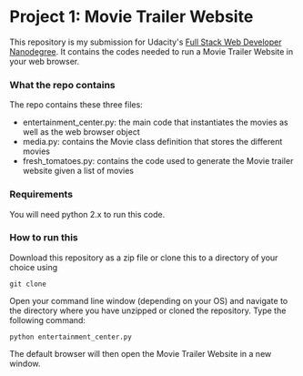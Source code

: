 <h1>Project 1: Movie Trailer Website</h1>

This repository is my submission for Udacity's [Full Stack Web Developer Nanodegree](https://www.udacity.com/course/nd004). It contains the codes needed to run a Movie Trailer Website in your web browser. 

<h3>What the repo contains</h3>

The repo contains these three files:
- entertainment_center.py: the main code that instantiates the movies as well as the web browser object
- media.py: contains the Movie class definition that stores the different movies
- fresh_tomatoes.py: contains the code used to generate the Movie trailer website given a list of movies

<h3>Requirements</h3>

You will need python 2.x to run this code. 

<h3>How to run this</h3>

Download this repository as a zip file or clone this to a directory of your choice using 
```
git clone 
```
Open your command line window (depending on your OS) and navigate to the directory where you have unzipped or cloned the repository. Type the following command:
```
python entertainment_center.py
```
The default browser will then open the Movie Trailer Website in a new window.
